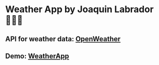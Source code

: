# Weather App by Joaquin Labrador 👨🏼‍💻

## API for weather data: <a href='https://openweathermap.org/api'>OpenWeather</a>


## Demo:   <a href="https://joaquin-labrador.github.io/Weather-App/">WeatherApp</a> 
